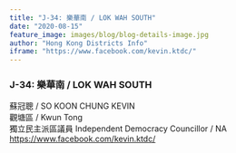 ```yaml
---
title: "J-34: 樂華南 / LOK WAH SOUTH"
date: "2020-08-15"
feature_image: images/blog/blog-details-image.jpg
author: "Hong Kong Districts Info"
iframe: "https://www.facebook.com/kevin.ktdc/"
---
```


### J-34: 樂華南 / LOK WAH SOUTH  
蘇冠聰 / SO KOON CHUNG KEVIN  
觀塘區 / Kwun Tong  
獨立民主派區議員 Independent Democracy Councillor / NA  
https://www.facebook.com/kevin.ktdc/
